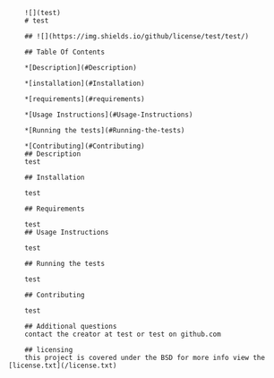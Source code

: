 
        ![](test)
        # test
        
        ## ![](https://img.shields.io/github/license/test/test/)
        
        ## Table Of Contents
        
        *[Description](#Description)
        
        *[installation](#Installation)
        
        *[requirements](#requirements)
        
        *[Usage Instructions](#Usage-Instructions)
        
        *[Running the tests](#Running-the-tests)
        
        *[Contributing](#Contributing)
        ## Description
        test
            
        ## Installation
            
        test
            
        ## Requirements
            
        test
        ## Usage Instructions
        
        test
            
        ## Running the tests
            
        test
            
        ## Contributing
            
        test
        
        ## Additional questions
        contact the creator at test or test on github.com
        
        ## licensing
        this project is covered under the BSD for more info view the  [license.txt](/license.txt)
            